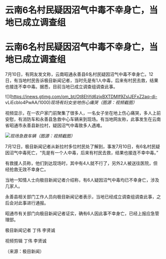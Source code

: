 # 云南6名村民疑因沼气中毒不幸身亡，当地已成立调查组

# 云南6名村民疑因沼气中毒不幸身亡，当地已成立调查组

7月10日，有网友发文称，云南昭通永善县6名村民疑因沼气中毒不幸身亡。12日，有当地村民告诉极目新闻记者，当时先是有1人中毒，后来有村民去救，结果也接连不幸中毒。据悉，目前当地已成立调查组调查此事。

![](https://inews.gtimg.com/om_bt/Ot8EhYd6zjxBXTDMIf9ZslJEFxZ2aq-di-
vLiEcbIo4PwAA/1000)_现场有妇女坐地伤心痛哭（图源：视频截图）_

视频显示，在一农户家门前聚集了很多人，一名女子坐在地上伤心痛哭，多人上前安慰，有消防车和永善县急救中心车辆来到现场。有当地网友称，此事发生在云南省昭通市永善县新拉村，疑因沼气中毒致多人遇难。

![](https://inews.gtimg.com/om_bt/OxJZRHAV2NagWmbaNq9hJZngfzqHYesKSaUftwxrSgl6QAA/1000)_现场急救车辆（图源：视频截图）_

7月12日，极目新闻记者从新拉村多位村民处了解到，事发7月10日，有6名村民疑因沼气中毒死亡，“先是有一个人中毒，后来有村民去救，结果也接连不幸中毒。”

有救援人员称，他们到达现场时，其中有4人就不行了，另外2人被送往医院，但经抢救无效不幸身亡。

当地一知情人士向极目新闻记者介绍称，有6人疑因沼气中毒均已不幸身亡，涉及几家人。

永善县相关部门工作人员向极目新闻记者表示，当地已经成立调查组调查此事，之后会对此事进行通报。

昭通市有关部门向极目新闻记者证实，确有6人因此事不幸身亡，已经上报应急管理部。

极目新闻记者 丁伟 李贤诚

视频剪辑 丁伟 李贤诚

（来源：极目新闻）

